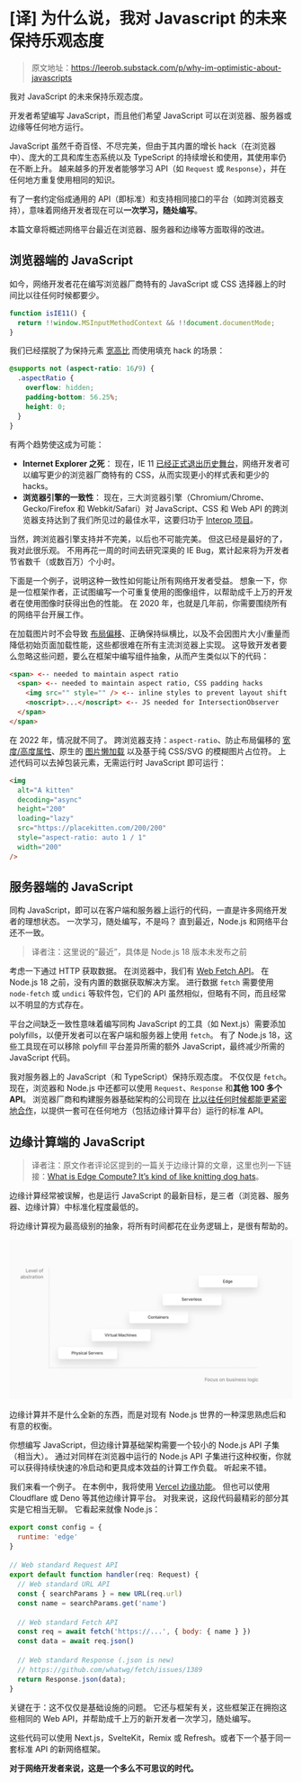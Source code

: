 # [译] 为什么说，我对 Javascript 的未来保持乐观态度

> 原文地址：https://leerob.substack.com/p/why-im-optimistic-about-javascripts

我对 JavaScript 的未来保持乐观态度。 

开发者希望编写 JavaScript，而且他们希望 JavaScript 可以在浏览器、服务器或边缘等任何地方运行。

 JavaScript 虽然千奇百怪、不尽完美，但由于其内置的增长 hack（在浏览器中）、庞大的工具和库生态系统以及 TypeScript 的持续增长和使用，其使用率仍在不断上升。 越来越多的开发者能够学习 API（如 `Request` 或 `Response`），并在任何地方重复使用相同的知识。

有了一套约定俗成通用的 API（即标准）和支持相同接口的平台（如跨浏览器支持），意味着网络开发者现在可以**一次学习，随处编写**。 

本篇文章将概述网络平台最近在浏览器、服务器和边缘等方面取得的改进。



## 浏览器端的 JavaScript

如今，网络开发者花在编写浏览器厂商特有的 JavaScript 或 CSS 选择器上的时间比以往任何时候都要少。

```js
function isIE11() {
  return !!window.MSInputMethodContext && !!document.documentMode;
}
```

我们已经摆脱了为保持元素 [宽高比](https://developer.mozilla.org/en-US/docs/Web/CSS/aspect-ratio) 而使用填充 hack 的场景：

```css
@supports not (aspect-ratio: 16/9) {
  .aspectRatio {
    overflow: hidden;
    padding-bottom: 56.25%;
    height: 0;
  }
}
```

有两个趋势使这成为可能：

- **Internet Explorer 之死**： 现在，IE 11 [已经正式退出历史舞台](https://www.bleepingcomputer.com/news/microsoft/microsoft-edge-update-will-disable-internet-explorer-in-february/)，网络开发者可以编写更少的浏览器厂商特有的 CSS，从而实现更小的样式表和更少的 hacks。 
- **浏览器引擎的一致性**： 现在，三大浏览器引擎（Chromium/Chrome、Gecko/Firefox 和 Webkit/Safari）对 JavaScript、CSS 和 Web API 的跨浏览器支持达到了我们所见过的最佳水平，这要归功于 [Interop 项目](https://web.dev/interop-2022/)。

当然，跨浏览器引擎支持并不完美，以后也不可能完美。 但这已经是最好的了，我对此很乐观。 不用再花一周的时间去研究深奥的 IE Bug，累计起来将为开发者节省数千（或数百万）个小时。 

下面是一个例子，说明这种一致性如何能让所有网络开发者受益。 想象一下，你是一位框架作者，正试图编写一个可重复使用的图像组件，以帮助成千上万的开发者在使用图像时获得出色的性能。 在 2020 年，也就是几年前，你需要围绕所有的网络平台开展工作。

在加载图片时不会导致 [布局偏移](https://web.dev/cls/)、正确保持纵横比，以及不会因图片大小/重量而降低初始页面加载性能，这些都很难在所有主流浏览器上实现。 这导致开发者要么忽略这些问题，要么在框架中编写组件抽象，从而产生类似以下的代码：

```html
<span> <-- needed to maintain aspect ratio
  <span> <-- needed to maintain aspect ratio, CSS padding hacks
    <img src="" style="" /> <-- inline styles to prevent layout shift
    <noscript>...</noscript> <-- JS needed for IntersectionObserver
  </span>
</span>
```

在 2022 年，情况就不同了。 跨浏览器支持：`aspect-ratio`、防止布局偏移的 [宽度/高度属性](https://web.dev/optimize-cls/)、原生的 [图片懒加载](https://developer.mozilla.org/en-US/docs/Web/Performance/Lazy_loading) 以及基于纯 CSS/SVG 的模糊图片占位符。 上述代码可以去掉包装元素，无需运行时 JavaScript 即可运行：

```html
<img
  alt="A kitten"
  decoding="async"
  height="200"
  loading="lazy"
  src="https://placekitten.com/200/200"
  style="aspect-ratio: auto 1 / 1"
  width="200"
/>
```



## 服务器端的 JavaScript

同构 JavaScript，即可以在客户端和服务器上运行的代码，一直是许多网络开发者的理想状态。 一次学习，随处编写，不是吗？ 直到最近，Node.js 和网络平台还不一致。

> 译者注：这里说的“最近”，具体是 Node.js 18 版本未发布之前

考虑一下通过 HTTP 获取数据。 在浏览器中，我们有 [Web Fetch API](https://developer.mozilla.org/en-US/docs/Web/API/Fetch_API)。 在 Node.js 18 之前，没有内置的数据获取解决方案。 进行数据 `fetch` 需要使用 `node-fetch` 或 `undici` 等软件包，它们的 API 虽然相似，但略有不同，而且经常以不明显的方式存在。

平台之间缺乏一致性意味着编写同构 JavaScript 的工具（如 Next.js）需要添加 polyfills，以便开发者可以在客户端和服务器上使用 `fetch`。 有了 Node.js 18，这些工具现在可以移除 polyfill 平台差异所需的额外 JavaScript，最终减少所需的 JavaScript 代码。 

我对服务器上的 JavaScript（和 TypeScript）保持乐观态度。 不仅仅是 `fetch`。 现在，浏览器和 Node.js 中还都可以使用 `Request`、`Response` 和**其他 100 多个 API**。 浏览器厂商和构建服务器基础架构的公司现在 [比以往任何时候都能更紧密地合作](https://wintercg.org/)，以提供一套可在任何地方（包括边缘计算平台）运行的标准 API。



## 边缘计算端的 JavaScript

> 译者注：原文作者评论区提到的一篇关于边缘计算的文章，这里也列一下链接：[What is Edge Compute? It’s kind of like knitting dog hats](https://austingil.com/edge-compute-knitted-dog-hats/)。

边缘计算经常被误解，也是运行 JavaScript 的最新目标，是三者（浏览器、服务器、边缘计算）中标准化程度最低的。 

将边缘计算视为最高级别的抽象，将所有时间都花在业务逻辑上，是很有帮助的。

![](img/why-im-optimistic-about-javascripts/edge-compute.jpg)

边缘计算并不是什么全新的东西，而是对现有 Node.js 世界的一种深思熟虑后和有意的权衡。 

你想编写 JavaScript，但边缘计算基础架构需要一个较小的 Node.js API 子集（相当大）。 通过对同样在浏览器中运行的 Node.js API 子集进行这种权衡，你就可以获得持续快速的冷启动和更具成本效益的计算工作负载。 听起来不错。

我们来看一个例子。 在本例中，我将使用 [Vercel 边缘功能](https://vercel.com/blog/edge-functions-generally-available)。 但也可以使用 Cloudflare 或 Deno 等其他边缘计算平台。 对我来说，这段代码最精彩的部分其实是它相当无聊。 它看起来就像 Node.js：

```js
export const config = {
  runtime: 'edge'
}

// Web standard Request API
export default function handler(req: Request) {
  // Web standard URL API
  const { searchParams } = new URL(req.url)
  const name = searchParams.get('name')

  // Web standard Fetch API
  const req = await fetch('https://...', { body: { name } })
  const data = await req.json()

  // Web standard Response (.json is new)
  // https://github.com/whatwg/fetch/issues/1389
  return Response.json(data);
}
```

关键在于：这不仅仅是基础设施的问题。 它还与框架有关，这些框架正在拥抱这些相同的 Web API，并帮助成千上万的新开发者一次学习，随处编写。 

这些代码可以使用 Next.js，SvelteKit，Remix 或 Refresh。或者下一个基于同一套标准 API 的新网络框架。

**对于网络开发者来说，这是一个多么不可思议的时代。**

<Giscus
  repo="XKyong/xkyong.github.io"
  repo-id="R_kgDOJ_jjbw"
  category="Announcements"
  category-id="DIC_kwDOJ_jjb84Cf-jt"
  mapping="title"
  reactions-enabled="1"
  emit-metadata="0"
  input-position="top"
  theme="preferred_color_scheme"
  lang="zh-CN"
  loading="lazy"
/>

